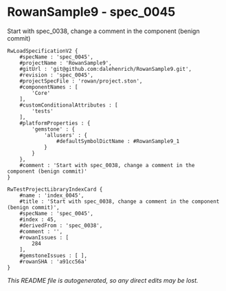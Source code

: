 # RowanSample9 - spec_0045
Start with spec_0038, change a comment in the component (benign commit)
```
RwLoadSpecificationV2 {
	#specName : 'spec_0045',
	#projectName : 'RowanSample9',
	#gitUrl : 'git@github.com:dalehenrich/RowanSample9.git',
	#revision : 'spec_0045',
	#projectSpecFile : 'rowan/project.ston',
	#componentNames : [
		'Core'
	],
	#customConditionalAttributes : [
		'tests'
	],
	#platformProperties : {
		'gemstone' : {
			'allusers' : {
				#defaultSymbolDictName : #RowanSample9_1
			}
		}
	},
	#comment : 'Start with spec_0038, change a comment in the component (benign commit)'
}

RwTestProjectLibraryIndexCard {
	#name : 'index_0045',
	#title : 'Start with spec_0038, change a comment in the component (benign commit)',
	#specName : 'spec_0045',
	#index : 45,
	#derivedFrom : 'spec_0038',
	#comment : '',
	#rowanIssues : [
		284
	],
	#gemstoneIssues : [ ],
	#rowanSHA : 'a91cc56a'
}
```

*This README file is autogenerated, so any direct edits may be lost.*
